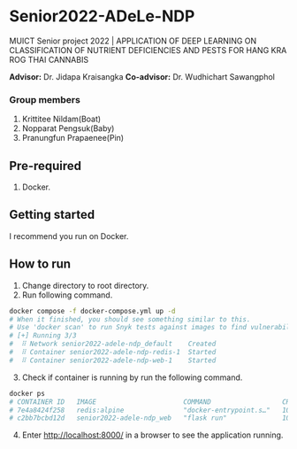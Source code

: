 # Senior2022-ADeLe-NDP

MUICT Senior project 2022 | APPLICATION OF DEEP LEARNING ON CLASSIFICATION OF NUTRIENT DEFICIENCIES AND PESTS FOR HANG KRA ROG THAI CANNABIS

**Advisor:** Dr. Jidapa Kraisangka
**Co-advisor:** Dr. Wudhichart Sawangphol
### Group members

1. Krittitee Nildam(Boat)
2. Nopparat Pengsuk(Baby)
3. Pranungfun Prapaenee(Pin)
## Pre-required

1. Docker.

## Getting started

I recommend you run on Docker.

## How to run

1. Change directory to root directory.
2. Run following command.

```sh
docker compose -f docker-compose.yml up -d
# When it finished, you should see something similar to this.
# Use 'docker scan' to run Snyk tests against images to find vulnerabilities and learn how to fix them
# [+] Running 3/3
#  ⠿ Network senior2022-adele-ndp_default    Created                                                               0.1s
#  ⠿ Container senior2022-adele-ndp-redis-1  Started                                                               0.8s
#  ⠿ Container senior2022-adele-ndp-web-1    Started                                                               0.8s
```

3. Check if container is running by run the following command.

```sh
docker ps
# CONTAINER ID   IMAGE                      COMMAND                  CREATED          STATUS          PORTS                    NAMES
# 7e4a8424f258   redis:alpine               "docker-entrypoint.s…"   10 minutes ago   Up 10 minutes   6379/tcp                 senior2022-adele-ndp-redis-1
# c2bb7bcbd12d   senior2022-adele-ndp_web   "flask run"              10 minutes ago   Up 10 minutes   0.0.0.0:8000->5000/tcp   senior2022-adele-ndp-web-1
```

4. Enter [http://localhost:8000/](http://localhost:8000/) in a browser to see the application running.